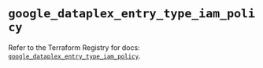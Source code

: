 # `google_dataplex_entry_type_iam_policy`

Refer to the Terraform Registry for docs: [`google_dataplex_entry_type_iam_policy`](https://registry.terraform.io/providers/hashicorp/google/6.15.0/docs/resources/dataplex_entry_type_iam_policy).
